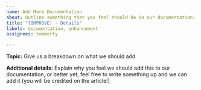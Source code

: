 ```yaml
---
name: Add More Documentation
about: Outline something that you feel should be in our documentation!
title: "[IMPROVE] - Details"
labels: documentation, enhancement
assignees: tommerty

---
```


**Topic:**
Give us a breakdown on what we should add

**Additional details:**
Explain why you feel we should add this to our documentation, or better yet, feel free to write something up and we can add it (you will be credited on the article!)
